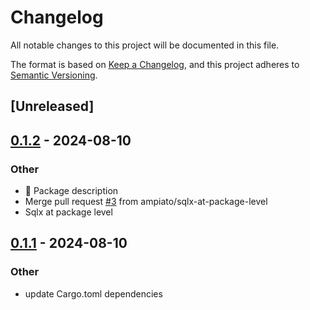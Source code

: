 # Changelog
All notable changes to this project will be documented in this file.

The format is based on [Keep a Changelog](https://keepachangelog.com/en/1.0.0/),
and this project adheres to [Semantic Versioning](https://semver.org/spec/v2.0.0.html).

## [Unreleased]

## [0.1.2](https://github.com/ampiato/ampiato/compare/ampiato-v0.1.1...ampiato-v0.1.2) - 2024-08-10

### Other
- 📕 Package description
- Merge pull request [#3](https://github.com/ampiato/ampiato/pull/3) from ampiato/sqlx-at-package-level
- Sqlx at package level

## [0.1.1](https://github.com/ampiato/ampiato/compare/ampiato-v0.1.0...ampiato-v0.1.1) - 2024-08-10

### Other
- update Cargo.toml dependencies
